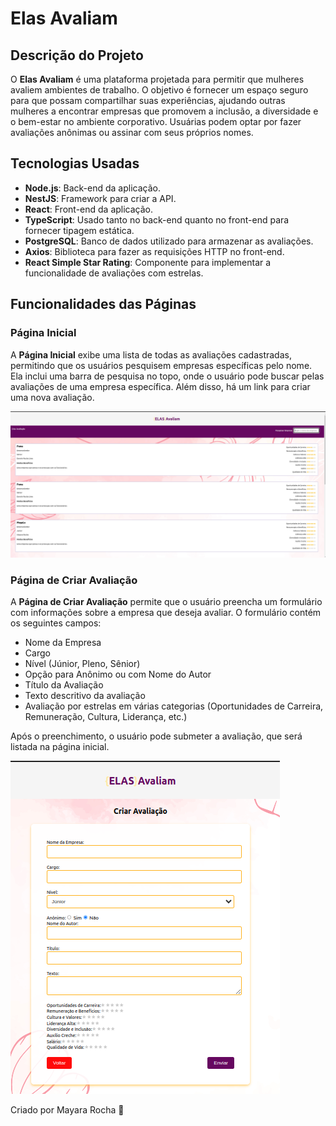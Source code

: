 # Elas Avaliam

## Descrição do Projeto

O **Elas Avaliam** é uma plataforma projetada para permitir que mulheres avaliem ambientes de trabalho. O objetivo é fornecer um espaço seguro para que possam compartilhar suas experiências, ajudando outras mulheres a encontrar empresas que promovem a inclusão, a diversidade e o bem-estar no ambiente corporativo. Usuárias podem optar por fazer avaliações anônimas ou assinar com seus próprios nomes.

## Tecnologias Usadas

- **Node.js**: Back-end da aplicação.
- **NestJS**: Framework para criar a API.
- **React**: Front-end da aplicação.
- **TypeScript**: Usado tanto no back-end quanto no front-end para fornecer tipagem estática.
- **PostgreSQL**: Banco de dados utilizado para armazenar as avaliações.
- **Axios**: Biblioteca para fazer as requisições HTTP no front-end.
- **React Simple Star Rating**: Componente para implementar a funcionalidade de avaliações com estrelas.

## Funcionalidades das Páginas

### Página Inicial

A **Página Inicial** exibe uma lista de todas as avaliações cadastradas, permitindo que os usuários pesquisem empresas específicas pelo nome. Ela inclui uma barra de pesquisa no topo, onde o usuário pode buscar pelas avaliações de uma empresa específica. Além disso, há um link para criar uma nova avaliação.

![Página Inicial](./public/paginahome.png)

### Página de Criar Avaliação

A **Página de Criar Avaliação** permite que o usuário preencha um formulário com informações sobre a empresa que deseja avaliar. O formulário contém os seguintes campos:
- Nome da Empresa
- Cargo
- Nível (Júnior, Pleno, Sênior)
- Opção para Anônimo ou com Nome do Autor
- Título da Avaliação
- Texto descritivo da avaliação
- Avaliação por estrelas em várias categorias (Oportunidades de Carreira, Remuneração, Cultura, Liderança, etc.)

Após o preenchimento, o usuário pode submeter a avaliação, que será listada na página inicial.

![Página Criar Avaliação](./public/paginaform.png)

Criado por Mayara Rocha 🌼